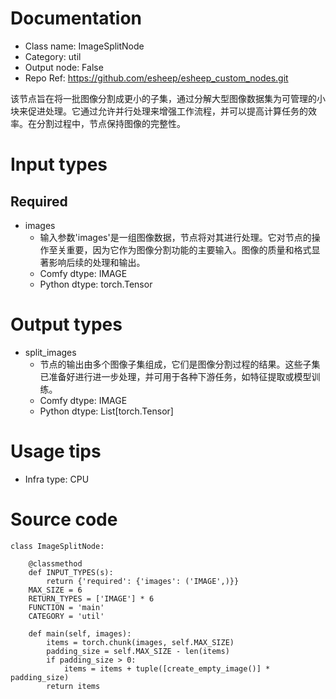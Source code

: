 # Documentation
- Class name: ImageSplitNode
- Category: util
- Output node: False
- Repo Ref: https://github.com/esheep/esheep_custom_nodes.git

该节点旨在将一批图像分割成更小的子集，通过分解大型图像数据集为可管理的小块来促进处理。它通过允许并行处理来增强工作流程，并可以提高计算任务的效率。在分割过程中，节点保持图像的完整性。

# Input types
## Required
- images
    - 输入参数'images'是一组图像数据，节点将对其进行处理。它对节点的操作至关重要，因为它作为图像分割功能的主要输入。图像的质量和格式显著影响后续的处理和输出。
    - Comfy dtype: IMAGE
    - Python dtype: torch.Tensor

# Output types
- split_images
    - 节点的输出由多个图像子集组成，它们是图像分割过程的结果。这些子集已准备好进行进一步处理，并可用于各种下游任务，如特征提取或模型训练。
    - Comfy dtype: IMAGE
    - Python dtype: List[torch.Tensor]

# Usage tips
- Infra type: CPU

# Source code
```
class ImageSplitNode:

    @classmethod
    def INPUT_TYPES(s):
        return {'required': {'images': ('IMAGE',)}}
    MAX_SIZE = 6
    RETURN_TYPES = ['IMAGE'] * 6
    FUNCTION = 'main'
    CATEGORY = 'util'

    def main(self, images):
        items = torch.chunk(images, self.MAX_SIZE)
        padding_size = self.MAX_SIZE - len(items)
        if padding_size > 0:
            items = items + tuple([create_empty_image()] * padding_size)
        return items
```